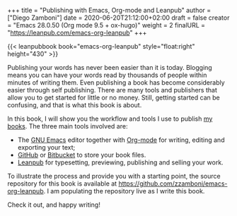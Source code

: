 +++
title = "Publishing with Emacs, Org-mode and Leanpub"
author = ["Diego Zamboni"]
date = 2020-06-20T21:12:00+02:00
draft = false
creator = "Emacs 28.0.50 (Org mode 9.5 + ox-hugo)"
weight = 2
finalURL = "https://leanpub.com/emacs-org-leanpub"
+++

{{< leanpubbook book="emacs-org-leanpub" style="float:right"  height="430" >}}

Publishing your words has never been easier than it is today. Blogging means you can have your words read by thousands of people within minutes of writing them. Even publishing a book has become considerably easier through self publishing. There are many tools and publishers that allow you to get started for little or no money. Still, getting started can be confusing, and that is what this book is about.

In this book, I will show you the workflow and tools I use to publish [my books](https://leanpub.com/u/zzamboni). The three main tools involved are:

-   The [GNU Emacs](https://www.gnu.org/software/emacs/) editor together with [Org-mode](https://orgmode.org/) for writing, editing and exporting your text;
-   [GitHub](https://github.com/tonsky/FiraCode) or [Bitbucket](https://bitbucket.org/) to store your book files.
-   [Leanpub](https://leanpub.com/) for typesetting, previewing, publishing and selling your work.

To illustrate the process and provide you with a starting point, the source repository for this book is available at <https://github.com/zzamboni/emacs-org-leanpub>. I am populating the repository live as I write this book.

Check it out, and happy writing!

<!--more-->

&nbsp;
